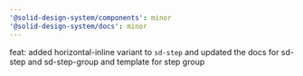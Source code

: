 ```yaml
---
'@solid-design-system/components': minor
'@solid-design-system/docs': minor
---
```


feat: added horizontal-inline variant to `sd-step` and updated the docs for sd-step and sd-step-group and template for step group

